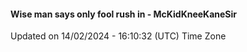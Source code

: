 #### Wise man says only fool rush in - McKidKneeKaneSir
Updated on 14/02/2024 - 16:10:32 (UTC) Time Zone

